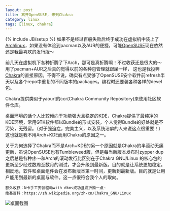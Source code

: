 ```yaml
---
layout: post
title: 离开OpenSUSE, 来到Chakra
category: linux
tags: [linux, chakra]
---
```

{% include JB/setup %}
如果不是经过百般失败后终于成功在虚拟机中装上了[Archlinux](https://www.archlinux.org/)，如果没有体验到pacman以及AUR的便捷，可能[OpenSUSE](http://www.opensuse.org/)现在依然还是我最喜欢的发行版～

前几天在虚拟机下各种折腾了下Arch，那可是真折腾啊！不过收获还是很大的～用了pacman+AUR之后真的觉得以前的各种包管理就跟屎一样， 这也是我投奔[Chakra](https://zh.wikipedia.org/zh-cn/Chakra_GNU/Linux)的直接原因。不得不说，确实有点受够了OpenSUSE安个软件前refresh半天以及各个repo中重复的不同版本的packages。编程时还要装各种各样的devel包。

Chakra提供类似于yaourt的ccr(Chakra Community Repository)来使用社区软件仓库。

桌面环境的话个人比较倾向于功能强大且稳定的KDE，Chakra提供了最纯净的KDE环境，常用GTK软件都以Bundle的形式安装，个人觉得Bundle的好处就是不污染，无残留。（对于强迫症，完美主义，以及系统洁癖的人来说这点很重要！）这也就是我不用Arch+KDE而用Chakra的原因之一。

关于为何选择了Chakra而不是Arch+KDE的另一个原因就是Chakra的半滚动无痛更新，虽说OpenSUSE也有Tumbleweed版，但是每当新版本发布时zypper dup之后总是各种疼～和Arch的滚动发行比区别在于Chakra GNU/Linux 的核心包的更新至少经过数周至数月的测试，才会升级到最新版。目的就是让系统更加稳定。相反地，软件和桌面组件会在发布新版本第一时间，更新到最新版。目的就是让用户能用到最新的桌面与软件。这一点很符合我个人的取向。

    额外收获：N卡手工安装驱动with dkms成功且没折腾一点~
    维基百科：https://zh.wikipedia.org/zh-cn/Chakra_GNU/Linux
![桌面截图](http://ww1.sinaimg.cn/large/719bb945jw1e0z3p6t8k0j.jpg "桌面截图")
